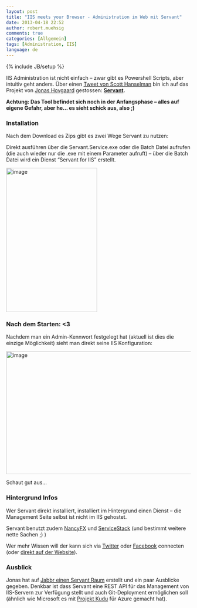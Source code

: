 ```yaml
---
layout: post
title: "IIS meets your Browser - Administration im Web mit Servant"
date: 2013-04-18 22:52
author: robert.muehsig
comments: true
categories: [Allgemein]
tags: [Administration, IIS]
language: de
---
```

{% include JB/setup %}
<p>IIS Administration ist nicht einfach – zwar gibt es Powershell Scripts, aber intuitiv geht anders. Über einen <a href="https://twitter.com/shanselman/status/324976476040613890">Tweet von Scott Hanselman</a> bin ich auf das Projekt von <a href="https://twitter.com/jhovgaard">Jonas Hovgaard</a> gestossen: <a href="http://servant.io/"><strong>Servant</strong></a><strong>.</strong></p> <p><strong>Achtung: Das Tool befindet sich noch in der Anfangsphase – alles auf eigene Gefahr, aber he… es sieht schick aus, also ;)</strong></p> <h3>Installation</h3> <p>Nach dem Download es Zips gibt es zwei Wege Servant zu nutzen:</p> <p>Direkt ausführen über die Servant.Service.exe oder die Batch Datei aufrufen (die auch wieder nur die .exe mit einem Parameter aufruft) – über die Batch Datei wird ein Dienst “Servant for IIS” erstellt.</p> <p><a href="{{BASE_PATH}}/assets/wp-images-de/image1823.png"><img title="image" style="border-top: 0px; border-right: 0px; border-bottom: 0px; border-left: 0px; display: inline" border="0" alt="image" src="{{BASE_PATH}}/assets/wp-images-de/image_thumb976.png" width="248" height="393"></a> </p> <h3>Nach dem Starten: &lt;3</h3> <p>Nachdem man ein Admin-Kennwort festgelegt hat (aktuell ist dies die einzige Möglichkeit) sieht man direkt seine IIS Konfiguration:</p> <p><a href="{{BASE_PATH}}/assets/wp-images-de/image1824.png"><img title="image" style="border-top: 0px; border-right: 0px; border-bottom: 0px; border-left: 0px; display: inline" border="0" alt="image" src="{{BASE_PATH}}/assets/wp-images-de/image_thumb977.png" width="652" height="335"></a> </p> <p>Schaut gut aus…</p> <h3></h3> <h3>Hintergrund Infos</h3> <p>Wer Servant direkt installiert, installiert im Hintergrund einen Dienst – die Management Seite selbst ist nicht im IIS gehostet. </p> <p>Servant benutzt zudem <a href="http://nancyfx.org/">NancyFX</a> und <a href="http://www.servicestack.net/">ServiceStack</a> (und bestimmt weitere nette Sachen ;) )</p> <p>Wer mehr Wissen will der kann sich via <a href="https://twitter.com/servantforiis">Twitter</a> oder <a href="https://www.facebook.com/servantforiis">Facebook</a> connecten (oder <a href="http://servant.io/">direkt auf der Website</a>).</p> <h3>Ausblick</h3> <p>Jonas hat auf <a href="https://jabbr.net/#/rooms/servant">Jabbr einen Servant Raum</a> erstellt und ein paar Ausblicke gegeben. Denkbar ist dass Servant eine REST API für das Management von IIS-Servern zur Verfügung stellt und auch Git-Deployment ermöglichen soll (ähnlich wie Microsoft es mit <a href="https://github.com/projectkudu/kudu">Projekt Kudu</a> für Azure gemacht hat).</p>
